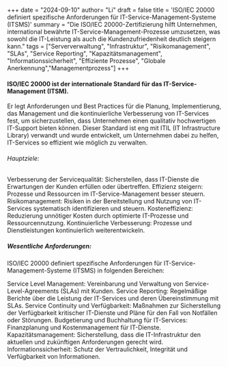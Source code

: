 +++
date = "2024-09-10"
author= "Li"
draft = false
title = 'ISO/IEC 20000 definiert spezifische Anforderungen für IT-Service-Management-Systeme (ITSMS)'
summary = "Die ISO/IEC 20000-Zertifizierung hilft Unternehmen, international bewährte IT-Service-Management-Prozesse umzusetzen, was sowohl die IT-Leistung als auch die Kundenzufriedenheit deutlich steigern kann."
tags = ["Serververwaltung", "Infrastruktur", "Risikomanagement", "SLAs", "Service Reporting", "Kapazitätsmanagement", "Informationssicherheit", "Effiziente Prozesse", "Globale Anerkennung","Managementprozess"]
+++

#### ISO/IEC 20000 ist der internationale Standard für das IT-Service-Management (ITSM).

Er legt Anforderungen und Best Practices für die Planung, Implementierung, das Management und die kontinuierliche Verbesserung von IT-Services fest, um sicherzustellen, dass Unternehmen einen qualitativ hochwertigen IT-Support bieten können. Dieser Standard ist eng mit ITIL (IT Infrastructure Library) verwandt und wurde entwickelt, um Unternehmen dabei zu helfen, IT-Services so effizient wie möglich zu verwalten.

###### Hauptziele:

Verbesserung der Servicequalität: Sicherstellen, dass IT-Dienste die Erwartungen der Kunden erfüllen oder übertreffen.
Effizienz steigern: Prozesse und Ressourcen im IT-Service-Management besser steuern.
Risikomanagement: Risiken in der Bereitstellung und Nutzung von IT-Services systematisch identifizieren und steuern.
Kosteneffizienz: Reduzierung unnötiger Kosten durch optimierte IT-Prozesse und Ressourcennutzung.
Kontinuierliche Verbesserung: Prozesse und Dienstleistungen kontinuierlich weiterentwickeln.

##### Wesentliche Anforderungen:
ISO/IEC 20000 definiert spezifische Anforderungen für IT-Service-Management-Systeme (ITSMS) in folgenden Bereichen:

Service Level Management: Vereinbarung und Verwaltung von Service-Level-Agreements (SLAs) mit Kunden.
Service Reporting: Regelmäßige Berichte über die Leistung der IT-Services und deren Übereinstimmung mit SLAs.
Service Continuity und Verfügbarkeit: Maßnahmen zur Sicherstellung der Verfügbarkeit kritischer IT-Dienste und Pläne für den Fall von Notfällen oder Störungen.
Budgetierung und Buchhaltung für IT-Services: Finanzplanung und Kostenmanagement für IT-Dienste.
Kapazitätsmanagement: Sicherstellung, dass die IT-Infrastruktur den aktuellen und zukünftigen Anforderungen gerecht wird.
Informationssicherheit: Schutz der Vertraulichkeit, Integrität und Verfügbarkeit von Informationen.